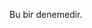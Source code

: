 Bu bir denemedir.

<!---
fevziozek/fevziozek is a ✨ special ✨ repository because its `README.md` (this file) appears on your GitHub profile.
You can click the Preview link to take a look at your changes.
--->
